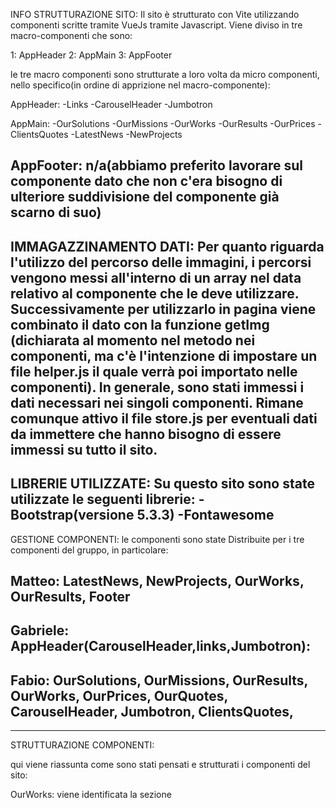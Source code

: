 INFO STRUTTURAZIONE SITO:
Il sito è strutturato con Vite utilizzando componenti scritte tramite VueJs tramite Javascript.
Viene diviso in tre macro-componenti che sono:

1:  AppHeader
2:  AppMain
3:  AppFooter 

le tre macro componenti sono strutturate a loro volta da micro componenti, nello  specifico(in ordine di apprizione nel macro-componente):

AppHeader:
-Links
-CarouselHeader
-Jumbotron

AppMain:
-OurSolutions
-OurMissions
-OurWorks
-OurResults
-OurPrices 
-ClientsQuotes
-LatestNews
-NewProjects

AppFooter:
n/a(abbiamo preferito lavorare sul componente dato che non c'era bisogno di ulteriore suddivisione del componente già scarno di suo)
-------------------------------
IMMAGAZZINAMENTO DATI:
Per quanto riguarda l'utilizzo del percorso delle immagini, i percorsi vengono messi all'interno di un array nel data relativo al componente che le deve utilizzare. Successivamente per utilizzarlo in pagina viene combinato il dato con la funzione getImg (dichiarata al momento nel metodo nei componenti, ma c'è l'intenzione di impostare un file helper.js il quale verrà poi importato nelle componenti).
In generale, sono stati immessi i dati necessari nei singoli componenti. Rimane comunque attivo il file store.js per eventuali dati da immettere che hanno bisogno di essere immessi su tutto il sito.
--------------------------------------
LIBRERIE UTILIZZATE:
Su questo sito sono state utilizzate le seguenti librerie:
-Bootstrap(versione 5.3.3)
-Fontawesome
------------------------------------
GESTIONE COMPONENTI:
le componenti sono state Distribuite per i tre componenti del gruppo, in particolare:

Matteo: LatestNews,
NewProjects,
OurWorks,
OurResults,
Footer
--

Gabriele:
AppHeader(CarouselHeader,links,Jumbotron):
--

Fabio:
OurSolutions,
OurMissions,
OurResults,
OurWorks,
OurPrices,
OurQuotes,
CarouselHeader,
Jumbotron,
ClientsQuotes,
--
------------------------------------
STRUTTURAZIONE COMPONENTI:

qui viene riassunta come sono stati pensati e strutturati i componenti del sito:


OurWorks: viene identificata la sezione  

